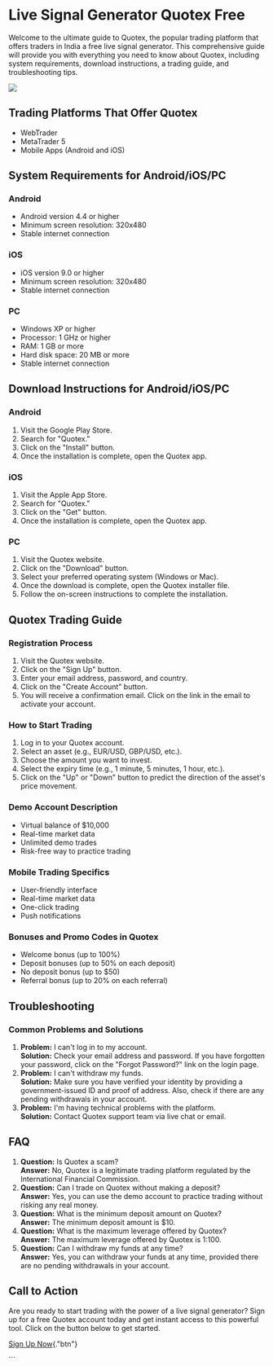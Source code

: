 # Live Signal Generator Quotex Free

Welcome to the ultimate guide to Quotex, the popular trading platform
that offers traders in India a free live signal generator. This
comprehensive guide will provide you with everything you need to know
about Quotex, including system requirements, download instructions, a
trading guide, and troubleshooting tips.

[![](https://static.quotex.io/files/4_en/300_250.jpg)](https://traff.sbs/brokerqxlid)

## Trading Platforms That Offer Quotex

-   WebTrader
-   MetaTrader 5
-   Mobile Apps (Android and iOS)

## System Requirements for Android/iOS/PC

### Android

-   Android version 4.4 or higher
-   Minimum screen resolution: 320x480
-   Stable internet connection

### iOS

-   iOS version 9.0 or higher
-   Minimum screen resolution: 320x480
-   Stable internet connection

### PC

-   Windows XP or higher
-   Processor: 1 GHz or higher
-   RAM: 1 GB or more
-   Hard disk space: 20 MB or more
-   Stable internet connection

## Download Instructions for Android/iOS/PC

### Android

1.  Visit the Google Play Store.
2.  Search for "Quotex."
3.  Click on the "Install" button.
4.  Once the installation is complete, open the Quotex app.

### iOS

1.  Visit the Apple App Store.
2.  Search for "Quotex."
3.  Click on the "Get" button.
4.  Once the installation is complete, open the Quotex app.

### PC

1.  Visit the Quotex website.
2.  Click on the "Download" button.
3.  Select your preferred operating system (Windows or Mac).
4.  Once the download is complete, open the Quotex installer file.
5.  Follow the on-screen instructions to complete the installation.

## Quotex Trading Guide

### Registration Process

1.  Visit the Quotex website.
2.  Click on the "Sign Up" button.
3.  Enter your email address, password, and country.
4.  Click on the "Create Account" button.
5.  You will receive a confirmation email. Click on the link in the
    email to activate your account.

### How to Start Trading

1.  Log in to your Quotex account.
2.  Select an asset (e.g., EUR/USD, GBP/USD, etc.).
3.  Choose the amount you want to invest.
4.  Select the expiry time (e.g., 1 minute, 5 minutes, 1 hour, etc.).
5.  Click on the "Up" or "Down" button to predict the
    direction of the asset\'s price movement.

### Demo Account Description

-   Virtual balance of \$10,000
-   Real-time market data
-   Unlimited demo trades
-   Risk-free way to practice trading

### Mobile Trading Specifics

-   User-friendly interface
-   Real-time market data
-   One-click trading
-   Push notifications

### Bonuses and Promo Codes in Quotex

-   Welcome bonus (up to 100%)
-   Deposit bonuses (up to 50% on each deposit)
-   No deposit bonus (up to \$50)
-   Referral bonus (up to 20% on each referral)

## Troubleshooting

### Common Problems and Solutions

1.  **Problem:** I can\'t log in to my account.\
    **Solution:** Check your email address and password. If you have
    forgotten your password, click on the "Forgot Password?" link
    on the login page.
2.  **Problem:** I can\'t withdraw my funds.\
    **Solution:** Make sure you have verified your identity by providing
    a government-issued ID and proof of address. Also, check if there
    are any pending withdrawals in your account.
3.  **Problem:** I\'m having technical problems with the platform.\
    **Solution:** Contact Quotex support team via live chat or email.

## FAQ

1.  **Question:** Is Quotex a scam?\
    **Answer:** No, Quotex is a legitimate trading platform regulated by
    the International Financial Commission.
2.  **Question:** Can I trade on Quotex without making a deposit?\
    **Answer:** Yes, you can use the demo account to practice trading
    without risking any real money.
3.  **Question:** What is the minimum deposit amount on Quotex?\
    **Answer:** The minimum deposit amount is \$10.
4.  **Question:** What is the maximum leverage offered by Quotex?\
    **Answer:** The maximum leverage offered by Quotex is 1:100.
5.  **Question:** Can I withdraw my funds at any time?\
    **Answer:** Yes, you can withdraw your funds at any time, provided
    there are no pending withdrawals in your account.

## Call to Action

Are you ready to start trading with the power of a live signal
generator? Sign up for a free Quotex account today and get instant
access to this powerful tool. Click on the button below to get started.

[Sign Up Now](\%22https://traff.sbs/brokerqxlid\%22){."btn"}

\`\`\`

